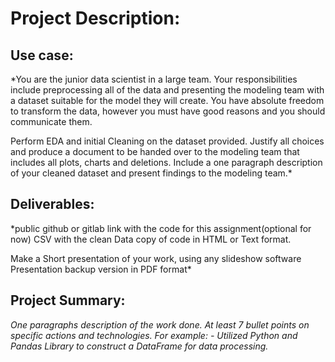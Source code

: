 # Project Description:

## Use case:
*You are the junior data scientist in a large team.  Your responsibilities include preprocessing all of the data and presenting the modeling team with a dataset suitable for the model they will create.   You have absolute freedom to transform the data, however you must have good reasons and you should communicate them.   


Perform EDA and initial Cleaning on the dataset provided. Justify all choices and produce a document to be handed over to the modeling team that includes all plots, charts and deletions. Include a one paragraph description of your cleaned dataset and present findings to the modeling team.*


## Deliverables:
*public github or gitlab  link with the code for this assignment(optional for now)
CSV with the clean Data
copy of code in HTML or Text format.

Make a Short presentation of your work, using any slideshow software
Presentation backup version in  PDF format*

## Project Summary:
*One paragraphs description of the work done. At least 7 bullet points on specific actions and technologies.  For example:  - Utilized Python and Pandas Library to construct a DataFrame for data processing.*
